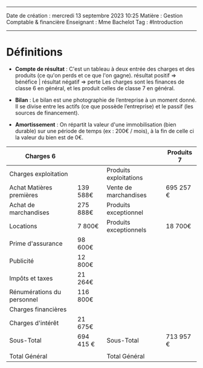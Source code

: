  ---

 Date de création : mercredi 13 septembre 2023 10:25
 Matière : Gestion Comptable & financière
 Enseignant : Mme Bachelot
 Tag : #Introduction

---

# Définitions 

- **Compte de résultat** : C'est un tableau à deux entrée des charges et des produits (ce qu'on perds et ce que l'on gagne). résultat positif => bénéfice | résultat négatif => perte
Les charges sont les finances de classe 6 en général, et les produit celles de classe 7 en général.

- **Bilan** : Le bilan est une photographie de l’entreprise à un moment donné. Il se divise entre les actifs (ce que possède l’entreprise) et le passif (les sources de financement).

- **Amortissement** : On répartit la valeur d'une immobilisation (bien durable) sur une période de temps (ex : 200€ / mois), à la fin de celle ci la valeur du bien est de 0€.

| Charges 6                  |          |                        | Produits 7 |
| -------------------------- | -------- | ---------------------- | ---------- |
| Charges exploitation       |          | Produits exploitations |            |
| Achat Matières premières   | 139 588€ | Vente de marchandises  | 695 257 €  |
| Achat de marchandises      | 275 888€ | Produits exceptionnel  |            |
| Locations                  | 7 800€   | Produits exceptionnels | 18 700€    | 
| Prime d'assurance          | 98 600€  |                        |            |
| Publicité                  | 12 800€  |                        |            |
| Impôts et taxes            | 21 264€  |                        |            |
| Rénumérations du personnel | 116 800€ |                        |            |
| Charges financières        |          |                        |            |
| Charges d'intérêt          | 21 675€  |                        |            |
| Sous-Total                 |  694 415 €        | Sous-Total             | 713 957 €           |
|                            |          |                        |            |
| Total Général              |          | Total Général          |            |

